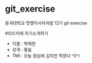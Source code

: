 # git_exercise
동국대학교 멋쟁이사자처럼 12기 git exercise

#리드미에 자기소개하기
- 이름 : 박채현
- 성격 : 좋음
- TMI : 오늘 점심에 김치만 먹었다 \^0^/